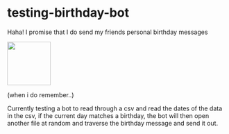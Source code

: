 # testing-birthday-bot
Haha! I promise that I do send my friends personal birthday messages 
<p><img src="https://media.giphy.com/media/e8GtGa58MfzvG/giphy.gif" width="100" height="100"> </p>
(when i do remember..)

<p>Currently testing a bot to read through a csv and read the dates of the data in the csv, if the current day matches a birthday, the bot will then open another file at random and traverse the birthday message and send it out.</p>

